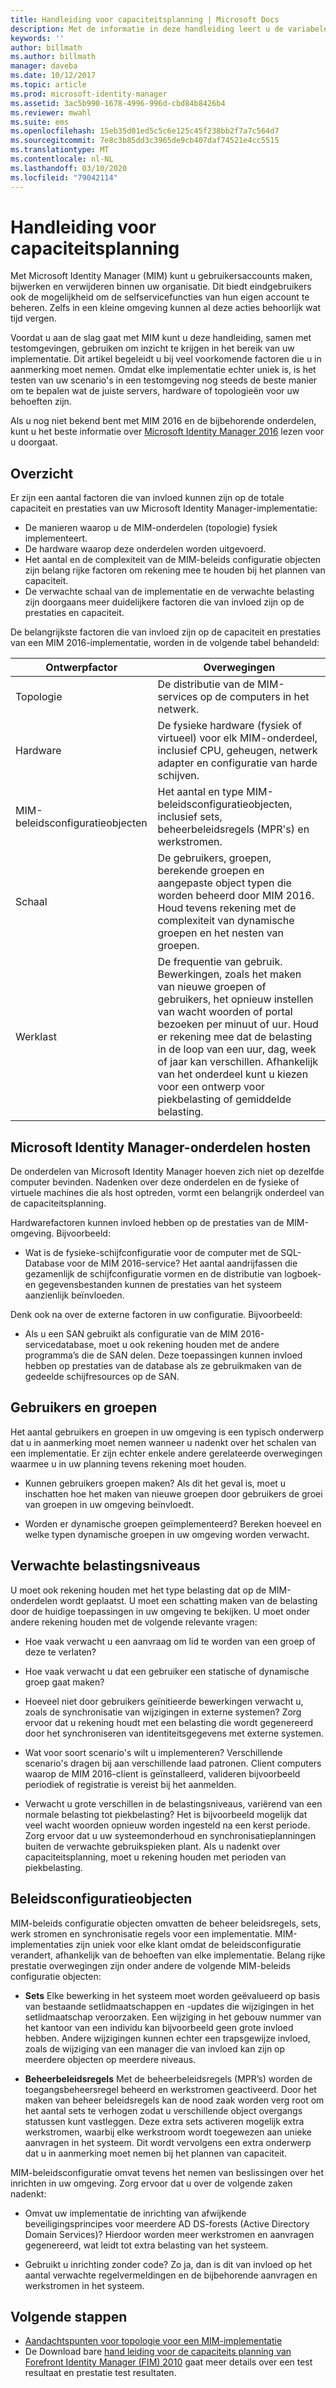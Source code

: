 ```yaml
---
title: Handleiding voor capaciteitsplanning | Microsoft Docs
description: Met de informatie in deze handleiding leert u de variabelen te begrijpen die u in aanmerking moet nemen voordat u MIM 2016 implementeert, inclusief de belastingsniveaus en beleidsbeslissingen.
keywords: ''
author: billmath
ms.author: billmath
manager: daveba
ms.date: 10/12/2017
ms.topic: article
ms.prod: microsoft-identity-manager
ms.assetid: 3ac5b990-1678-4996-996d-cbd84b8426b4
ms.reviewer: mwahl
ms.suite: ems
ms.openlocfilehash: 15eb35d01ed5c5c6e125c45f238bb2f7a7c564d7
ms.sourcegitcommit: 7e8c3b85dd3c3965de9cb407daf74521e4cc5515
ms.translationtype: MT
ms.contentlocale: nl-NL
ms.lasthandoff: 03/10/2020
ms.locfileid: "79042114"
---
```

# <a name="capacity-planning-guide"></a>Handleiding voor capaciteitsplanning

Met Microsoft Identity Manager (MIM) kunt u gebruikersaccounts maken, bijwerken en verwijderen binnen uw organisatie. Dit biedt eindgebruikers ook de mogelijkheid om de selfservicefuncties van hun eigen account te beheren. Zelfs in een kleine omgeving kunnen al deze acties behoorlijk wat tijd vergen.

Voordat u aan de slag gaat met MIM kunt u deze handleiding, samen met testomgevingen, gebruiken om inzicht te krijgen in het bereik van uw implementatie. Dit artikel begeleidt u bij veel voorkomende factoren die u in aanmerking moet nemen. Omdat elke implementatie echter uniek is, is het testen van uw scenario's in een testomgeving nog steeds de beste manier om te bepalen wat de juiste servers, hardware of topologieën voor uw behoeften zijn.

Als u nog niet bekend bent met MIM 2016 en de bijbehorende onderdelen, kunt u het beste informatie over [Microsoft Identity Manager 2016](microsoft-identity-manager-2016.md) lezen voor u doorgaat.

## <a name="overview"></a>Overzicht

Er zijn een aantal factoren die van invloed kunnen zijn op de totale capaciteit en prestaties van uw Microsoft Identity Manager-implementatie:

- De manieren waarop u de MIM-onderdelen (topologie) fysiek implementeert.
- De hardware waarop deze onderdelen worden uitgevoerd.
- Het aantal en de complexiteit van de MIM-beleids configuratie objecten zijn belang rijke factoren om rekening mee te houden bij het plannen van capaciteit.
- De verwachte schaal van de implementatie en de verwachte belasting zijn doorgaans meer duidelijkere factoren die van invloed zijn op de prestaties en capaciteit.

De belangrijkste factoren die van invloed zijn op de capaciteit en prestaties van een MIM 2016-implementatie, worden in de volgende tabel behandeld:

| Ontwerpfactor | Overwegingen |
| ------------- | -------------- |
| Topologie | De distributie van de MIM-services op de computers in het netwerk. |
| Hardware | De fysieke hardware (fysiek of virtueel) voor elk MIM-onderdeel, inclusief CPU, geheugen, netwerk adapter en configuratie van harde schijven. |
| MIM-beleidsconfiguratieobjecten | Het aantal en type MIM-beleidsconfiguratieobjecten, inclusief sets, beheerbeleidsregels (MPR's) en werkstromen. |
| Schaal | De gebruikers, groepen, berekende groepen en aangepaste object typen die worden beheerd door MIM 2016. Houd tevens rekening met de complexiteit van dynamische groepen en het nesten van groepen. |
| Werklast | De frequentie van gebruik. Bewerkingen, zoals het maken van nieuwe groepen of gebruikers, het opnieuw instellen van wacht woorden of portal bezoeken per minuut of uur. Houd er rekening mee dat de belasting in de loop van een uur, dag, week of jaar kan verschillen. Afhankelijk van het onderdeel kunt u kiezen voor een ontwerp voor piekbelasting of gemiddelde belasting. |

## <a name="hosting-microsoft-identity-manager-components"></a>Microsoft Identity Manager-onderdelen hosten

De onderdelen van Microsoft Identity Manager hoeven zich niet op dezelfde computer bevinden. Nadenken over deze onderdelen en de fysieke of virtuele machines die als host optreden, vormt een belangrijk onderdeel van de capaciteitsplanning.

Hardwarefactoren kunnen invloed hebben op de prestaties van de MIM-omgeving. Bijvoorbeeld:

- Wat is de fysieke-schijfconfiguratie voor de computer met de SQL-Database voor de MIM 2016-service? Het aantal aandrijfassen die gezamenlijk de schijfconfiguratie vormen en de distributie van logboek- en gegevensbestanden kunnen de prestaties van het systeem aanzienlijk beïnvloeden.

Denk ook na over de externe factoren in uw configuratie. Bijvoorbeeld:

- Als u een SAN gebruikt als configuratie van de MIM 2016-servicedatabase, moet u ook rekening houden met de andere programma’s die de SAN delen. Deze toepassingen kunnen invloed hebben op prestaties van de database als ze gebruikmaken van de gedeelde schijfresources op de SAN.

## <a name="users-and-groups"></a>Gebruikers en groepen

Het aantal gebruikers en groepen in uw omgeving is een typisch onderwerp dat u in aanmerking moet nemen wanneer u nadenkt over het schalen van een implementatie. Er zijn echter enkele andere gerelateerde overwegingen waarmee u in uw planning tevens rekening moet houden.

- Kunnen gebruikers groepen maken? Als dit het geval is, moet u inschatten hoe het maken van nieuwe groepen door gebruikers de groei van groepen in uw omgeving beïnvloedt.

- Worden er dynamische groepen geïmplementeerd? Bereken hoeveel en welke typen dynamische groepen in uw omgeving worden verwacht.

## <a name="expected-load-levels"></a>Verwachte belastingsniveaus

U moet ook rekening houden met het type belasting dat op de MIM-onderdelen wordt geplaatst. U moet een schatting maken van de belasting door de huidige toepassingen in uw omgeving te bekijken. U moet onder andere rekening houden met de volgende relevante vragen:

- Hoe vaak verwacht u een aanvraag om lid te worden van een groep of deze te verlaten?

- Hoe vaak verwacht u dat een gebruiker een statische of dynamische groep gaat maken?

- Hoeveel niet door gebruikers geïnitieerde bewerkingen verwacht u, zoals de synchronisatie van wijzigingen in externe systemen? Zorg ervoor dat u rekening houdt met een belasting die wordt gegenereerd door het synchroniseren van identiteitsgegevens met externe systemen.

- Wat voor soort scenario's wilt u implementeren? Verschillende scenario's dragen bij aan verschillende laad patronen. Client computers waarop de MIM 2016-client is geïnstalleerd, valideren bijvoorbeeld periodiek of registratie is vereist bij het aanmelden.

- Verwacht u grote verschillen in de belastingsniveaus, variërend van een normale belasting tot piekbelasting? Het is bijvoorbeeld mogelijk dat veel wacht woorden opnieuw worden ingesteld na een kerst periode. Zorg ervoor dat u uw systeemonderhoud en synchronisatieplanningen buiten de verwachte gebruikspieken plant. Als u nadenkt over capaciteitsplanning, moet u rekening houden met perioden van piekbelasting.

## <a name="policy-configuration-objects"></a>Beleidsconfiguratieobjecten

MIM-beleids configuratie objecten omvatten de beheer beleidsregels, sets, werk stromen en synchronisatie regels voor een implementatie. MIM-implementaties zijn uniek voor elke klant omdat de beleidsconfiguratie verandert, afhankelijk van de behoeften van elke implementatie. Belang rijke prestatie overwegingen zijn onder andere de volgende MIM-beleids configuratie objecten:

- **Sets** Elke bewerking in het systeem moet worden geëvalueerd op basis van bestaande setlidmaatschappen en -updates die wijzigingen in het setlidmaatschap veroorzaken. Een wijziging in het gebouw nummer van het kantoor van een individu kan bijvoorbeeld geen grote invloed hebben. Andere wijzigingen kunnen echter een trapsgewijze invloed, zoals de wijziging van een manager die van invloed kan zijn op meerdere objecten op meerdere niveaus.

- **Beheerbeleidsregels** Met de beheerbeleidsregels (MPR’s) worden de toegangsbeheersregel beheerd en werkstromen geactiveerd. Door het maken van beheer beleidsregels kan de nood zaak worden verg root om het aantal sets te verhogen zodat u verschillende object overgangs statussen kunt vastleggen. Deze extra sets activeren mogelijk extra werkstromen, waarbij elke werkstroom wordt toegewezen aan unieke aanvragen in het systeem. Dit wordt vervolgens een extra onderwerp dat u in aanmerking moet nemen bij het plannen van capaciteit.

MIM-beleidsconfiguratie omvat tevens het nemen van beslissingen over het inrichten in uw omgeving. Zorg ervoor dat u over de volgende zaken nadenkt:

- Omvat uw implementatie de inrichting van afwijkende beveiligingsprincipes voor meerdere AD DS-forests (Active Directory Domain Services)? Hierdoor worden meer werkstromen en aanvragen gegenereerd, wat leidt tot extra belasting van het systeem.

- Gebruikt u inrichting zonder code? Zo ja, dan is dit van invloed op het aantal verwachte regelvermeldingen en de bijbehorende aanvragen en werkstromen in het systeem.

## <a name="next-steps"></a>Volgende stappen

- [Aandachtspunten voor topologie voor een MIM-implementatie](topology-considerations.md)
- De Download bare [hand leiding voor de capaciteits planning van Forefront Identity Manager (FIM) 2010](https://www.microsoft.com/en-us/download/details.aspx?id=7437) gaat meer details over een test resultaat en prestatie test resultaten.
